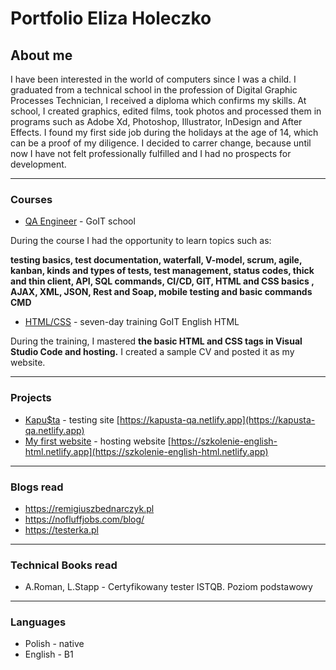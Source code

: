 # Portfolio Eliza Holeczko

## **About me**
I have been interested in the world of computers since I was a child. I graduated from a technical school in the profession of Digital Graphic Processes Technician, I received a diploma which confirms my skills. At school, I created graphics, edited films, took photos and processed them in programs such as Adobe Xd, Photoshop, Illustrator, InDesign and After Effects.
I found my first side job during the holidays at the age of 14, which can be a proof of my diligence.
I decided to carrer change, because until now I have not felt professionally fulfilled and I had no prospects for development.

__________________________________________
 
### **Courses**

* [QA Engineer](https://github.com/elizaholeczko/certificates/blob/main/QA%20Engineer.pdf) - GoIT school

During the course I had the opportunity to learn topics such as:

**testing basics, test documentation, waterfall, V-model, scrum, agile, kanban, kinds and types of tests, test management, status codes, thick and thin client, API, SQL commands, CI/CD, GIT, HTML and CSS basics , AJAX, XML, JSON, Rest and Soap, mobile testing and basic commands CMD**

* [HTML/CSS](https://github.com/elizaholeczko/certificates/blob/main/HTML.png) - seven-day training GoIT English HTML

During the training, I mastered **the basic HTML and CSS tags in Visual Studio Code and hosting.** I created a sample CV and posted it as my website.
__________________________________________

### **Projects**

* [Kapu$ta](https://github.com/elizaholeczko/kapusta) - testing site [https://kapusta-qa.netlify.app](https://kapusta-qa.netlify.app)
* [My first website](https://github.com/elizaholeczko/training-English-HTML) - hosting website [https://szkolenie-english-html.netlify.app](https://szkolenie-english-html.netlify.app)

__________________________________________

### **Blogs read**

* https://remigiuszbednarczyk.pl 
* https://nofluffjobs.com/blog/ 
* https://testerka.pl

__________________________________________

### **Technical Books read**

* A.Roman, L.Stapp - Certyfikowany tester ISTQB. Poziom podstawowy 

__________________________________________
### **Languages**

* Polish - native
* English - B1
